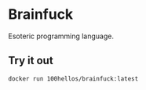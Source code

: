 # Brainfuck

Esoteric programming language.

## Try it out

`docker run 100hellos/brainfuck:latest`
